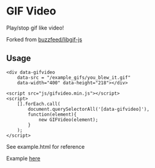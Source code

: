 # GIF Video

Play/stop gif like video!

Forked from [buzzfeed/libgif-js](https://github.com/buzzfeed/libgif-js)

## Usage

```
<div data-gifvideo
	data-src = "/example_gifs/you_blew_it.gif" 
	data-width="400" data-height="218"></div>

<script src="js/gifvideo.min.js"></script>
<script>
	[].forEach.call(
	  	document.querySelectorAll('[data-gifvideo]'), 
	  	function(element){
	    	new GIFVideo(element);
	  	}
	);
</script>
```

See example.html for reference

Example [here](http://jasteralan.github.io/play-gif-like-video/)
